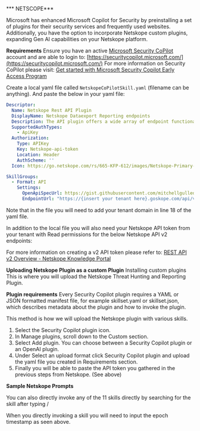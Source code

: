 *** NETSCOPE***

Microsoft has enhanced Microsoft Copilot for Security by preinstalling a set of plugins for their security services and frequently used websites. Additionally, you have the option to incorporate Netskope custom plugins, expanding Gen AI capabilities on your Netskope platform.

**Requirements**
Ensure you have an active [Microsoft Security CoPilot](https://securitycopilot.microsoft.com/) account and are able to login to: [https://securitycopilot.microsoft.com/](https://securitycopilot.microsoft.com/)
For more information on Security CoPilot please visit: [Get started with Microsoft Security Copilot Early Access Program](https://securitycopilot.microsoft.com/)

Create a local yaml file called `NetskopeCoPilotSkill.yaml` (filename can be anything). And paste the below in your yaml file:

```yaml
Descriptor:
  Name: Netskope Rest API Plugin
  DisplayName: Netskope Dataexport Reporting endpoints 
  Description: The API plugin offers a wide array of endpoint functionalities, including displaying alerts, managing incidents, and tracking infrastructure and network events. With support for DLP alerts, malware alerts, and security assessment events, it provides comprehensive monitoring and management capabilities in a concise package. 
  SupportedAuthTypes:
    - ApiKey
  Authorization:
    Type: APIKey
    Key: Netskope-api-token
    Location: Header
    AuthScheme: ''
  Icon: https://go.netskope.com/rs/665-KFP-612/images/Netskope-Primary-Logo-Full-Color-RGB.svg

SkillGroups:
  - Format: API
    Settings:
      OpenApiSpecUrl: https://gist.githubusercontent.com/mitchellgulledge2/2e57bfdf43c0a2a7b7e41c9a2adec6e9/raw/23e4dd50ab6109a05ee0c73aa7dde96aebfd7550/SecurityCoPilotDataexport.yaml
      EndpointUrl: "https://{insert your tenant here}.goskope.com/api/v2/events"
```

Note that in the file you will need to add your tenant domain in line 18 of the yaml file.

In addition to the local file you will also need your Netskope API token from your tenant with Read  permissions for the below Netskope API v2 endpoints:

For more information on creating a v2 API token please refer to: [REST API v2 Overview - Netskope Knowledge Portal](https://kb.netskope.com/s/article/REST-API-v2-Overview)

**Uploading Netskope Plugin as a custom Plugin**
Installing custom plugins
This is where you will upload the Netskope Threat Hunting and Reporting Plugin.

**Plugin requirements**
Every Security Copilot plugin requires a YAML or JSON formatted manifest file, for example skillset.yaml or skillset.json, which describes metadata about the plugin and how to invoke the plugin.

This method is how we will upload the Netskope plugin with various skills.

1. Select the Security Copilot plugin icon.
2. In Manage plugins, scroll down to the Custom section.
3. Select Add plugin. You can choose between a Security Copilot plugin or an OpenAI plugin.
4. Under Select an upload format click Security Copilot plugin and upload the yaml file you created in Requirements section. 
5. Finally you will be able to paste the API token you gathered in the previous steps from Netskope. (See above)

**Sample Netskope Prompts**

You can also directly invoke any of the 11 skills directly by searching for the skill after typing /

When you directly invoking a skill you will need to input the epoch timestamp as seen above.
